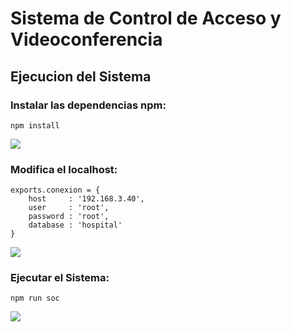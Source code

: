 # Sistema de Control de Acceso y Videoconferencia


## Ejecucion del Sistema
### Instalar las dependencias npm:
```
npm install 
```
![](./media/instalaModulos.gif)


### Modifica el localhost:
```
exports.conexion = {
    host     : '192.168.3.40',
    user     : 'root',
    password : 'root',
    database : 'hospital'
}
```

![](./media/cambiarIP.gif)


### Ejecutar el Sistema:
```
npm run soc
```
![](./media/correrServidor.gif)
